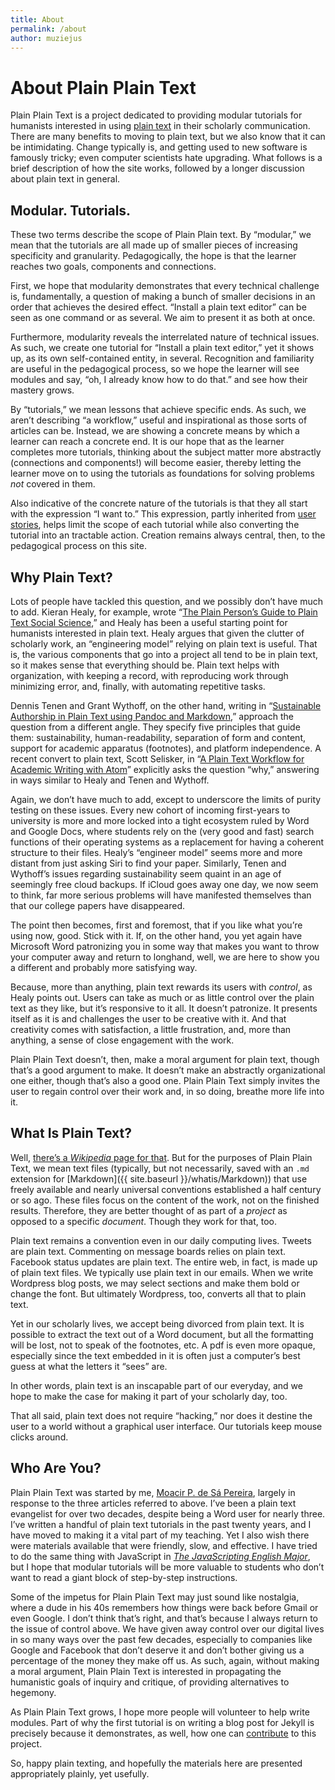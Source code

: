 ```yaml
---
title: About
permalink: /about
author: muziejus
---
```


# About Plain Plain Text

Plain Plain Text is a project dedicated to providing modular tutorials for
humanists interested in using [plain
text](http://en.wikipedia.org/wiki/Plain_text) in their scholarly
communication. There are many benefits to moving to plain text, but we also
know that it can be intimidating. Change typically is, and getting used to new
software is famously tricky; even computer scientists hate upgrading. What
follows is a brief description of how the site works, followed by a longer
discussion about plain text in general. 

## Modular. Tutorials.

These two terms describe the scope of Plain Plain text. By “modular,” we mean
that the tutorials are all made up of smaller pieces of increasing
specificity and granularity. Pedagogically, the hope is that the learner
reaches two goals, components and connections. 

First, we hope that modularity demonstrates that every technical
challenge is, fundamentally, a question of making a bunch of smaller decisions
in an order that achieves the desired effect. “Install a plain text editor”
can be seen as one command or as several. We aim to present it as both at
once. 

Furthermore, modularity reveals the interrelated nature of technical
issues. As such, we create one tutorial for “Install a plain text editor,” yet
it shows up, as its own self-contained entity, in several. Recognition and
familiarity are useful in the pedagogical process, so we hope the learner will
see modules and say, “oh, I already know how to do that.” and see how their
mastery grows.

By “tutorials,” we mean lessons that achieve specific ends. As such, we aren’t
describing “a workflow,” useful and inspirational as those sorts of articles
can be. Instead, we are showing a concrete means by which a learner can reach
a concrete end. It is our hope that as the learner completes more tutorials,
thinking about the subject matter more abstractly (connections and
components!) will become easier, thereby letting the learner move on to using
the tutorials as foundations for solving problems _not_ covered in them. 

Also indicative of the concrete nature of the tutorials is that they all start
with the expression “I want to.” This expression, partly inherited from [user
stories](https://en.wikipedia.org/wiki/User_story), helps limit the scope of
each tutorial while also converting the tutorial into an tractable action.
Creation remains always central, then, to the pedagogical process on this
site.

## Why Plain Text?

Lots of people have tackled this question, and we possibly don’t have much to
add. Kieran Healy, for example, wrote “[The Plain Person’s Guide to Plain Text
Social Science](https://kieranhealy.org/publications/plain-person-text/),” and
Healy has been a useful starting point for humanists interested in plain text.
Healy argues that given the clutter of scholarly work, an “engineering model”
relying on plain text is useful. That is, the various components that go into
a project all tend to be in plain text, so it makes sense that everything
should be. Plain text helps with organization, with keeping a record, with
reproducing work through minimizing error, and, finally, with automating
repetitive tasks.

Dennis Tenen and Grant Wythoff, on the other hand, writing in “[Sustainable
Authorship in Plain Text using Pandoc and
Markdown](https://programminghistorian.org/lessons/sustainable-authorship-in-plain-text-using-pandoc-and-markdown),”
approach the question from a different angle. They specify five principles
that guide them: sustainability, human-readability, separation of form and
content, support for academic apparatus (footnotes), and platform
independence. A recent convert to plain text, Scott Selisker, in “[A Plain
Text Workflow for Academic Writing with
Atom](http://u.arizona.edu/~selisker/post/workflow/)” explicitly asks the
question “why,” answering in ways similar to Healy and Tenen and
Wythoff.

Again, we don’t have much to add, except to underscore the limits of purity
testing on these issues. Every new cohort of incoming first-years to
university is more and more locked into a tight ecosystem ruled by Word and
Google Docs, where students rely on the (very good and fast) search functions
of their operating systems as a replacement for having a coherent structure to
their files. Healy’s “engineer model” seems more and more distant from just
asking Siri to find your paper. Similarly, Tenen and Wythoff’s issues
regarding sustainability seem quaint in an age of seemingly free cloud
backups. If iCloud goes away one day, we now seem to think, far more serious
problems will have manifested themselves than that our college papers have
disappeared.

The point then becomes, first and foremost, that if you like what you’re using
now, good. Stick with it. If, on the other hand, you yet again have Microsoft
Word patronizing you in some way that makes you want to throw your computer
away and return to longhand, well, we are here to show you a different and
probably more satisfying way.

Because, more than anything, plain text rewards its users with _control_, as
Healy points out. Users can take as much or as little control over
the plain text as they like, but it’s responsive to it all. It doesn’t
patronize. It presents itself as it is and challenges the user to be creative
with it. And that creativity comes with satisfaction, a little frustration,
and, more than anything, a sense of close engagement with the work. 

Plain Plain Text doesn’t, then, make a moral argument for plain text, though
that’s a good argument to make. It doesn’t make an abstractly organizational
one either, though that’s also a good one. Plain Plain Text simply invites the
user to regain control over their work and, in so doing, breathe more
life into it.

## What Is Plain Text?

Well, [there’s a _Wikipedia_ page for
that](http://en.wikipedia.org/wiki/Plain_text). But for the purposes of Plain
Plain Text, we mean text files (typically, but not necessarily, saved with an
`.md` extension for [Markdown]({{ site.baseurl }}/whatis/Markdown)) that use
freely available and nearly universal conventions established a half century
or so ago. These files focus on the content of the work, not on the finished
results. Therefore, they are better thought of as part of a _project_ as
opposed to a specific _document_. Though they work for that, too. 

Plain text remains a convention even in our daily computing lives. Tweets are
plain text. Commenting on message boards relies on plain text. Facebook status
updates are plain text. The entire web, in fact, is made up of plain text
files. We typically use plain text in our emails. When we write Wordpress blog
posts, we may select sections and make them bold or change the font. But
ultimately Wordpress, too, converts all that to plain text. 

Yet in our scholarly lives, we accept being divorced from plain text. It is
possible to extract the text out of a Word document, but all the formatting
will be lost, not to speak of the footnotes, etc. A pdf is even more opaque,
especially since the text embedded in it is often just a computer’s best guess
at what the letters it “sees” are.

In other words, plain text is an inscapable part of our everyday, and we hope
to make the case for making it part of your scholarly day, too.

That all said, plain text does not require “hacking,” nor does it destine the
user to a world without a graphical user interface. Our tutorials keep mouse
clicks around.

## Who Are You?

Plain Plain Text was started by me, [Moacir P. de Sá
Pereira](http://moacir.com), largely in response to the three articles
referred to above. I’ve been a plain text evangelist for over two decades,
despite being a Word user for nearly three. I’ve written a handful of plain
text tutorials in the past twenty years, and I have moved to making it a vital
part of my teaching. Yet I also wish there were materials available that were
friendly, slow, and effective. I have tried to do the same thing with
JavaScript in [_The JavaScripting English
Major_](http://the-javascripting-english-major.org), but I hope that modular
tutorials will be more valuable to students who don’t want to read a giant
block of step-by-step instructions. 

Some of the impetus for Plain Plain Text may just sound like nostalgia, where
a dude in his 40s remembers how things were back before Gmail or even Google.
I don’t think that’s right, and that’s because I always return to the issue of
control above. We have given away control over our digital lives in so many
ways over the past few decades, especially to companies like Google and
Facebook that don’t deserve it and don’t bother giving us a percentage of the
money they make off us. As such, again, without making a moral argument, Plain
Plain Text is interested in propagating the humanistic goals of inquiry and
critique, of providing alternatives to hegemony. 

As Plain Plain Text grows, I hope more people will volunteer to help write
modules. Part of why the first tutorial is on writing a blog post for Jekyll
is precisely because it demonstrates, as well, how one can
[contribute](/contribute) to this project.

So, happy plain texting, and hopefully the materials here are presented
appropriately plainly, yet usefully.
